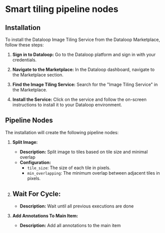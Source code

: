 # Smart tiling pipeline nodes

## Installation

To install the Dataloop Image Tiling Service from the Dataloop Marketplace, follow these steps:

1. **Sign in to Dataloop:**
   Go to the Dataloop platform and sign in with your credentials.

2. **Navigate to the Marketplace:**
   In the Dataloop dashboard, navigate to the Marketplace section.

3. **Find the Image Tiling Service:**
   Search for the "Image Tiling Service" in the Marketplace.

4. **Install the Service:**
   Click on the service and follow the on-screen instructions to install it to your Dataloop environment.

## Pipeline Nodes

The installation will create the following pipeline nodes:

1. **Split Image:**

   - **Description:** Split image to tiles based on tile size and minimal overlap
   - **Configuration:**
     - `tile_size`: The size of each tile in pixels.
     - `min_overlapping`: The minimum overlap between adjacent tiles in pixels.

2. ## **Wait For Cycle:**

   - **Description:** Wait until all previous executions are done

3. **Add Annotations To Main Item:**

   - **Description:** Add all annotations to the main item
